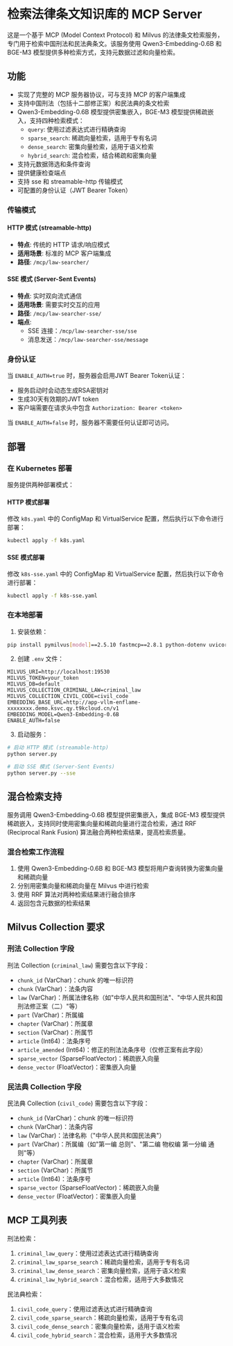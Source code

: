 # 检索法律条文知识库的 MCP Server

这是一个基于 MCP (Model Context Protocol) 和 Milvus 的法律条文检索服务，专门用于检索中国刑法和民法典条文。该服务使用 Qwen3-Embedding-0.6B 和 BGE-M3 模型提供多种检索方式，支持元数据过滤和向量检索。

## 功能

- 实现了完整的 MCP 服务器协议，可与支持 MCP 的客户端集成
- 支持中国刑法（包括十二部修正案）和民法典的条文检索
- Qwen3-Embedding-0.6B 模型提供密集嵌入，BGE-M3 模型提供稀疏嵌入，支持四种检索模式：
  - `query`: 使用过滤表达式进行精确查询
  - `sparse_search`: 稀疏向量检索，适用于专有名词
  - `dense_search`: 密集向量检索，适用于语义检索
  - `hybrid_search`: 混合检索，结合稀疏和密集向量
- 支持元数据筛选和条件查询
- 提供健康检查端点
- 支持 sse 和 streamable-http 传输模式
- 可配置的身份认证（JWT Bearer Token）

### 传输模式

#### HTTP 模式 (streamable-http)
- **特点**: 传统的 HTTP 请求/响应模式
- **适用场景**: 标准的 MCP 客户端集成
- **路径**: `/mcp/law-searcher/`

#### SSE 模式 (Server-Sent Events)
- **特点**: 实时双向流式通信
- **适用场景**: 需要实时交互的应用
- **路径**: `/mcp/law-searcher-sse/`
- **端点**: 
  - SSE 连接：`/mcp/law-searcher-sse/sse`
  - 消息发送：`/mcp/law-searcher-sse/message`

### 身份认证

当 `ENABLE_AUTH=true` 时，服务器会启用JWT Bearer Token认证：
- 服务启动时会动态生成RSA密钥对
- 生成30天有效期的JWT token
- 客户端需要在请求头中包含 `Authorization: Bearer <token>`

当 `ENABLE_AUTH=false` 时，服务器不需要任何认证即可访问。

## 部署

### 在 Kubernetes 部署

服务提供两种部署模式：

#### HTTP 模式部署
修改 `k8s.yaml` 中的 ConfigMap 和 VirtualService 配置，然后执行以下命令进行部署：

```bash
kubectl apply -f k8s.yaml
```

#### SSE 模式部署
修改 `k8s-sse.yaml` 中的 ConfigMap 和 VirtualService 配置，然后执行以下命令进行部署：

```bash
kubectl apply -f k8s-sse.yaml
```

### 在本地部署

1. 安装依赖：

```bash
pip install pymilvus[model]==2.5.10 fastmcp==2.8.1 python-dotenv uvicorn
```

2. 创建 `.env` 文件：

```env
MILVUS_URI=http://localhost:19530
MILVUS_TOKEN=your_token
MILVUS_DB=default
MILVUS_COLLECTION_CRIMINAL_LAW=criminal_law
MILVUS_COLLECTION_CIVIL_CODE=civil_code
EMBEDDING_BASE_URL=http://app-vllm-enflame-xxxxxxxx.demo.ksvc.qy.t9kcloud.cn/v1
EMBEDDING_MODEL=Qwen3-Embedding-0.6B
ENABLE_AUTH=false
```

3. 启动服务：

```bash
# 启动 HTTP 模式 (streamable-http)
python server.py

# 启动 SSE 模式 (Server-Sent Events)
python server.py --sse
```

## 混合检索支持

服务调用 Qwen3-Embedding-0.6B 模型提供密集嵌入，集成 BGE-M3 模型提供稀疏嵌入，支持同时使用密集向量和稀疏向量进行混合检索，通过 RRF (Reciprocal Rank Fusion) 算法融合两种检索结果，提高检索质量。

### 混合检索工作流程

1. 使用 Qwen3-Embedding-0.6B 和 BGE-M3 模型将用户查询转换为密集向量和稀疏向量
2. 分别用密集向量和稀疏向量在 Milvus 中进行检索
3. 使用 RRF 算法对两种检索结果进行融合排序
4. 返回包含元数据的检索结果

## Milvus Collection 要求

### 刑法 Collection 字段

刑法 Collection (`criminal_law`) 需要包含以下字段：

- `chunk_id` (VarChar)：chunk 的唯一标识符
- `chunk` (VarChar)：法条内容
- `law` (VarChar)：所属法律名称（如"中华人民共和国刑法"、"中华人民共和国刑法修正案（二）"等）
- `part` (VarChar)：所属编
- `chapter` (VarChar)：所属章
- `section` (VarChar)：所属节
- `article` (Int64)：法条序号
- `article_amended` (Int64)：修正的刑法法条序号（仅修正案有此字段）
- `sparse_vector` (SparseFloatVector)：稀疏嵌入向量
- `dense_vector` (FloatVector)：密集嵌入向量

### 民法典 Collection 字段

民法典 Collection (`civil_code`) 需要包含以下字段：

- `chunk_id` (VarChar)：chunk 的唯一标识符
- `chunk` (VarChar)：法条内容
- `law` (VarChar)：法律名称（"中华人民共和国民法典"）
- `part` (VarChar)：所属编（如"第一编 总则"、"第二编 物权编 第一分编 通则"等）
- `chapter` (VarChar)：所属章
- `section` (VarChar)：所属节
- `article` (Int64)：法条序号
- `sparse_vector` (SparseFloatVector)：稀疏嵌入向量
- `dense_vector` (FloatVector)：密集嵌入向量

## MCP 工具列表

刑法检索：

1. `criminal_law_query`：使用过滤表达式进行精确查询
1. `criminal_law_sparse_search`：稀疏向量检索，适用于专有名词
1. `criminal_law_dense_search`：密集向量检索，适用于语义检索
1. `criminal_law_hybrid_search`：混合检索，适用于大多数情况

民法典检索：

1. `civil_code_query`：使用过滤表达式进行精确查询
1. `civil_code_sparse_search`：稀疏向量检索，适用于专有名词
1. `civil_code_dense_search`：密集向量检索，适用于语义检索
1. `civil_code_hybrid_search`：混合检索，适用于大多数情况
